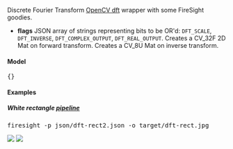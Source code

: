 Discrete Fourier Transform [OpenCV dft](http://docs.opencv.org/modules/core/doc/operations_on_arrays.html#dft) wrapper with some FireSight goodies.

* **flags** JSON array of strings representing bits to be OR'd: `DFT_SCALE`, `DFT_INVERSE`, `DFT_COMPLEX_OUTPUT`, `DFT_REAL_OUTPUT`. Creates a CV_32F 2D Mat on forward transform. Creates a CV_8U Mat on inverse transform.

#### Model
<pre>{}</pre>

#### Examples

##### White rectangle [pipeline](https://github.com/firepick1/FireSight/blob/master/json/dft-rect2.json)
<pre>firesight -p json/dft-rect2.json -o target/dft-rect.jpg</pre>
<img src="https://github.com/firepick1/FireSight/blob/master/img/whiterect.jpg?raw=true">

<img src="https://github.com/firepick1/FireSight/blob/master/img/dft-rect.jpg?raw=true">


